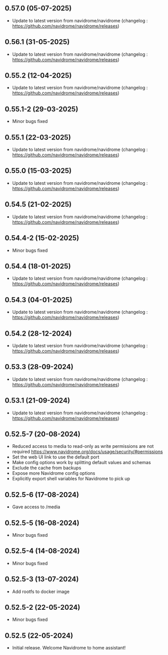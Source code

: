 ## 0.57.0 (05-07-2025)

- Update to latest version from navidrome/navidrome (changelog : https://github.com/navidrome/navidrome/releases)

## 0.56.1 (31-05-2025)

- Update to latest version from navidrome/navidrome (changelog : https://github.com/navidrome/navidrome/releases)

## 0.55.2 (12-04-2025)

- Update to latest version from navidrome/navidrome (changelog : https://github.com/navidrome/navidrome/releases)

## 0.55.1-2 (29-03-2025)

- Minor bugs fixed

## 0.55.1 (22-03-2025)

- Update to latest version from navidrome/navidrome (changelog : https://github.com/navidrome/navidrome/releases)

## 0.55.0 (15-03-2025)

- Update to latest version from navidrome/navidrome (changelog : https://github.com/navidrome/navidrome/releases)

## 0.54.5 (21-02-2025)

- Update to latest version from navidrome/navidrome (changelog : https://github.com/navidrome/navidrome/releases)

## 0.54.4-2 (15-02-2025)

- Minor bugs fixed

## 0.54.4 (18-01-2025)

- Update to latest version from navidrome/navidrome (changelog : https://github.com/navidrome/navidrome/releases)

## 0.54.3 (04-01-2025)

- Update to latest version from navidrome/navidrome (changelog : https://github.com/navidrome/navidrome/releases)

## 0.54.2 (28-12-2024)

- Update to latest version from navidrome/navidrome (changelog : https://github.com/navidrome/navidrome/releases)

## 0.53.3 (28-09-2024)

- Update to latest version from navidrome/navidrome (changelog : https://github.com/navidrome/navidrome/releases)

## 0.53.1 (21-09-2024)

- Update to latest version from navidrome/navidrome (changelog : https://github.com/navidrome/navidrome/releases)

## 0.52.5-7 (20-08-2024)

- Reduced access to media to read-only as write permissions are not required https://www.navidrome.org/docs/usage/security/#permissions
- Set the web UI link to use the default port
- Make config options work by splitting default values and schemas
- Exclude the cache from backups
- Expose more Navidrome config options
- Explicitly export shell variables for Navidrome to pick up

## 0.52.5-6 (17-08-2024)

- Gave access to /media

## 0.52.5-5 (16-08-2024)

- Minor bugs fixed

## 0.52.5-4 (14-08-2024)

- Minor bugs fixed

## 0.52.5-3 (13-07-2024)

- Add rootfs to docker image

## 0.52.5-2 (22-05-2024)

- Minor bugs fixed

## 0.52.5 (22-05-2024)

- Initial release. Welcome Navidrome to home assistant!

